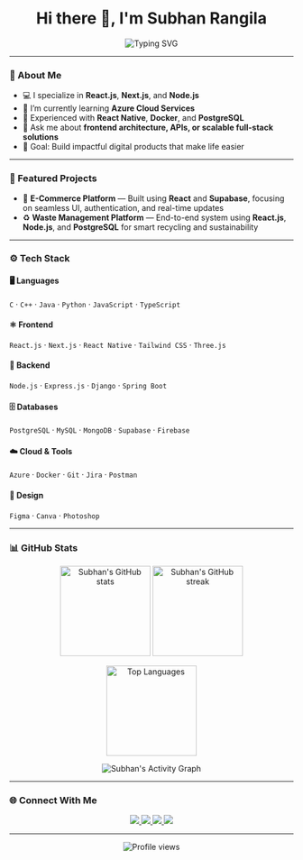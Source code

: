 <!-- 🌟 Subhan Rangila GitHub Profile README -->

<h1 align="center">Hi there 👋, I'm Subhan Rangila</h1>

<p align="center">
  <img src="https://readme-typing-svg.demolab.com?font=Fira+Code&pause=1000&center=true&vCenter=true&width=500&lines=Full+Stack+Developer;React+%26+Next.js+Enthusiast;Spring+Boot+%26+Azure+Learner;Building+Modern+Web+%26+Mobile+Apps" alt="Typing SVG" />
</p>

---

### 🚀 About Me  
- 💻 I specialize in **React.js**, **Next.js**, and **Node.js**
- 🌱 I’m currently learning **Azure Cloud Services**  
- 🧠 Experienced with **React Native**, **Docker**, and **PostgreSQL**  
- 💬 Ask me about **frontend architecture, APIs, or scalable full-stack solutions**  
- 🎯 Goal: Build impactful digital products that make life easier  

---

### 🧩 Featured Projects  
- 🛒 **E-Commerce Platform** — Built using **React** and **Supabase**, focusing on seamless UI, authentication, and real-time updates  
- ♻️ **Waste Management Platform** — End-to-end system using **React.js**, **Node.js**, and **PostgreSQL** for smart recycling and sustainability  


---

### ⚙️ Tech Stack  

#### 🖥️ **Languages**
`C` · `C++` · `Java` · `Python` · `JavaScript` · `TypeScript`

#### ⚛️ **Frontend**
`React.js` · `Next.js` · `React Native` · `Tailwind CSS` · `Three.js`

#### 🧠 **Backend**
`Node.js` · `Express.js` · `Django` · `Spring Boot`

#### 🗄️ **Databases**
`PostgreSQL` · `MySQL` · `MongoDB` · `Supabase` · `Firebase`

#### ☁️ **Cloud & Tools**
`Azure` · `Docker` · `Git` · `Jira` · `Postman`

#### 🎨 **Design**
`Figma` · `Canva` · `Photoshop`

---

### 📊 GitHub Stats  

<p align="center">
  <img src="https://github-readme-stats.vercel.app/api?username=subhan215&show_icons=true&theme=tokyonight&hide_border=false&include_all_commits=true&count_private=true" height="160px" alt="Subhan's GitHub stats"/>
  <img src="https://github-readme-streak-stats.herokuapp.com/?user=subhan215&theme=tokyonight&hide_border=false" height="160px" alt="Subhan's GitHub streak"/>
</p>

<p align="center">
  <img src="https://github-readme-stats.vercel.app/api/top-langs/?username=subhan215&layout=compact&theme=tokyonight&hide_border=false" height="160px" alt="Top Languages"/>
</p>

<p align="center">
  <img src="https://github-readme-activity-graph.vercel.app/graph?username=subhan215&theme=tokyo-night&hide_border=false" alt="Subhan's Activity Graph"/>
</p>

---

### 🌐 Connect With Me  
<p align="center">
  <a href="https://www.linkedin.com/in/subhan-rangila-864199200/" target="_blank">
    <img src="https://img.shields.io/badge/LinkedIn-0077B5?style=for-the-badge&logo=linkedin&logoColor=white" />
  </a>
  <a href="mailto:asifsubhan904@gmail.com">
    <img src="https://img.shields.io/badge/Email-D14836?style=for-the-badge&logo=gmail&logoColor=white" />
  </a>
  <a href="https://github.com/subhan215" target="_blank">
    <img src="https://img.shields.io/badge/GitHub-181717?style=for-the-badge&logo=github&logoColor=white" />
  </a>
  <a href="https://instagram.com/subhanrangila" target="_blank">
    <img src="https://img.shields.io/badge/Instagram-E4405F?style=for-the-badge&logo=instagram&logoColor=white" />
  </a>
</p>

---

<p align="center">
  <img src="https://komarev.com/ghpvc/?username=subhan215&label=Profile%20Views&color=0e75b6&style=flat" alt="Profile views" />
</p>
